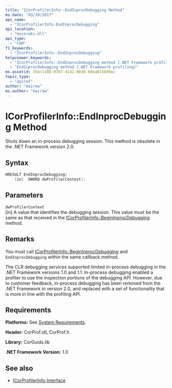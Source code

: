 ```yaml
---
title: "ICorProfilerInfo::EndInprocDebugging Method"
ms.date: "03/30/2017"
api_name: 
  - "ICorProfilerInfo.EndInprocDebugging"
api_location: 
  - "mscorwks.dll"
api_type: 
  - "COM"
f1_keywords: 
  - "ICorProfilerInfo::EndInprocDebugging"
helpviewer_keywords: 
  - "ICorProfilerInfo::EndInprocDebugging method [.NET Framework profiling]"
  - "EndInprocDebugging method [.NET Framework profiling]"
ms.assetid: 35bc1188-9767-4141-8038-60ea015b99ac
topic_type: 
  - "apiref"
author: "mairaw"
ms.author: "mairaw"
---
```

# ICorProfilerInfo::EndInprocDebugging Method
Shuts down an in-process debugging session. This method is obsolete in the .NET Framework version 2.0.  
  
## Syntax  
  
```cpp  
HRESULT EndInprocDebugging(  
    [in]  DWORD dwProfilerContext);  
```  
  
## Parameters  
 `dwProfilerContext`  
 [in] A value that identifies the debugging session. This value must be the same as that received in the [ICorProfilerInfo::BeginInprocDebugging](../../../../docs/framework/unmanaged-api/profiling/icorprofilerinfo-begininprocdebugging-method.md) method.  
  
## Remarks  
 You must call [ICorProfilerInfo::BeginInprocDebugging](../../../../docs/framework/unmanaged-api/profiling/icorprofilerinfo-begininprocdebugging-method.md) and `EndInprocDebugging` within the same callback method.  
  
 The CLR debugging services supported limited in-process debugging in the .NET Framework versions 1.0 and 1.1. In-process debugging enabled a profiler to use the inspection portions of the debugging API. However, due to customer feedback, in-process debugging has been removed from the .NET Framework in version 2.0, and replaced with a set of functionality that is more in line with the profiling API.  
  
## Requirements  
 **Platforms:** See [System Requirements](../../../../docs/framework/get-started/system-requirements.md).  
  
 **Header:** CorProf.idl, CorProf.h  
  
 **Library:** CorGuids.lib  
  
 **.NET Framework Version:** 1.0  
  
## See also

- [ICorProfilerInfo Interface](../../../../docs/framework/unmanaged-api/profiling/icorprofilerinfo-interface.md)

